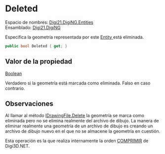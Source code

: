 # Deleted

Espacio de nombres: [Digi21.DigiNG.Entities](../../../)  
Ensamblado: [Digi21.DigiNG](../../../../)

Especifica la geometría representada por este [Entity ](../)está eliminada.

```csharp
public bool Deleted { get; }
```

## Valor de la propiedad

[Boolean](https://docs.microsoft.com/en-us/dotnet/api/system.boolean?view=net-5.0)

Verdadero si la geometría está marcada como eliminada. Falso en caso contrario.

## Observaciones

Al llamar al método [IDrawingFile.Delete](../../../../digi21.diging.io/interfaces/idrawingfile/metodos/delete.md) la geometría se marca como eliminada pero no se elimina realmente del archivo de dibujo. La manera de eliminar realmente una geometría de un archivo de dibujo es creando un archivo de dibujo nuevo en el que no se almacene la geometría en cuestión.

Esta operación es la que realiza internamente la orden [COMPRIMIR](../../../../../../../../referencia/digi3d.net/ventana-de-dibujo/ordenes/c/comprimir.md) de Digi3D.NET.

